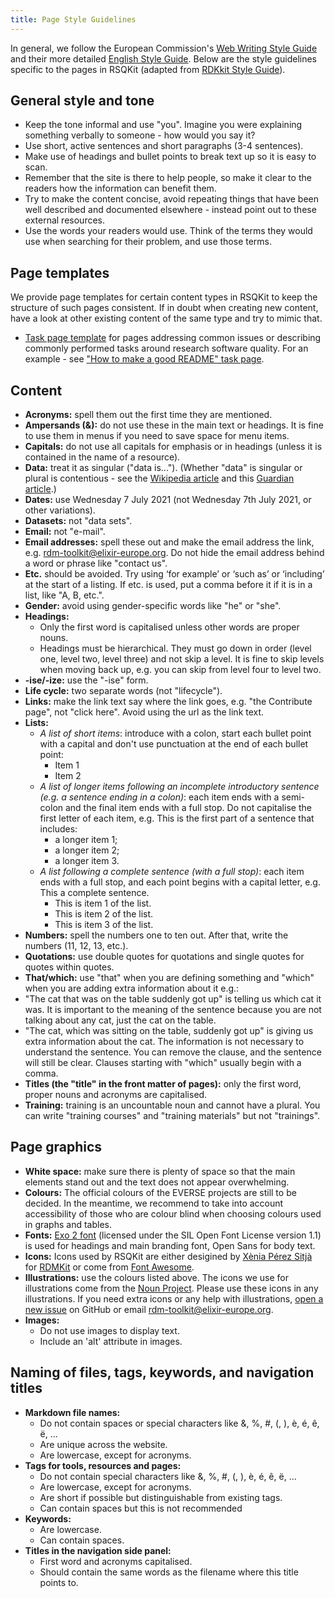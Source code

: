 ```yaml
---
title: Page Style Guidelines
---
```


In general, we follow the European Commission's [Web Writing Style Guide](https://wikis.ec.europa.eu/display/WEBGUIDE/02.+Web+writing+guidelines) and their more detailed [English Style Guide](https://commission.europa.eu/system/files/2023-11/styleguide_english_dgt_en.pdf). 
Below are the style guidelines specific to the pages in RSQKit (adapted from [RDKkit Style Guide](https://rdmkit.elixir-europe.org/style_guide)). 

## General style and tone

* Keep the tone informal and use "you". Imagine you were explaining something verbally to someone - how would you say it?
* Use short, active sentences and short paragraphs (3-4 sentences).
* Make use of headings and bullet points to break text up so it is easy to scan.
* Remember that the site is there to help people, so make it clear to the readers how the information can benefit them.
* Try to make the content concise, avoid repeating things that have been well described and documented elsewhere - instead point out to these external resources.
* Use the words your readers would use. Think of the terms they would use when searching for their problem, and use those terms.

## Page templates
  
We provide page templates for certain content types in RSQKit to keep the structure of such pages consistent. 
If in doubt when creating new content, have a look at other existing content of the same type and try to mimic that.
  
* [Task page template](https://github.com/EVERSE-ResearchSoftware/RSQKit/blob/main/pages/your_tasks/TEMPLATE_your_tasks.md) for pages addressing common issues or describing commonly performed tasks around research software quality. For an example - see ["How to make a good README" task page](https://everse.software/RSQKit/how_to_make_a_good_readme).

  
## Content

* **Acronyms:** spell them out the first time they are mentioned.
* **Ampersands (&):** do not use these in the main text or headings. It is fine to use them in menus if you need to save space for menu items.
* **Capitals:** do not use all capitals for emphasis or in headings (unless it is contained in the name of a resource).
* **Data:** treat it as singular ("data is..."). (Whether "data" is singular or plural is contentious - see the [Wikipedia article](https://en.wikipedia.org/wiki/Data_(word)) and this [Guardian article](https://www.theguardian.com/news/datablog/2010/jul/16/data-plural-singular).)
* **Dates:** use Wednesday 7 July 2021 (not Wednesday 7th July 2021, or other variations).
* **Datasets:** not "data sets".
* **Email:** not "e-mail".
* **Email addresses:** spell these out and make the email address the link, e.g. [rdm-toolkit@elixir-europe.org](mailto:rdm-toolkit@elixir-europe.org). Do not hide the email address behind a word or phrase like "contact us".
* **Etc.** should be avoided. Try using ‘for example’ or ‘such as’ or ‘including’ at the start of a listing. If etc. is used, put a comma before it if it is in a list, like "A, B, etc.". 
* **Gender:** avoid using gender-specific words like "he" or "she".
* **Headings:**
   * Only the first word is capitalised unless other words are proper nouns.
   * Headings must be hierarchical. They must go down in order (level one, level two, level three) and not skip a level. It is fine to skip levels when moving back up, e.g. you can skip from level four to level two.
* **-ise/-ize:** use the "-ise" form.
* **Life cycle:** two separate words (not "lifecycle").
* **Links:** make the link text say where the link goes, e.g. "the Contribute page", not "click here". Avoid using the url as the link text.
* **Lists:** 
   * _A list of short items_: introduce with a colon, start each bullet point with a capital and don't use punctuation at the end of each bullet point:
      * Item 1
      * Item 2
    * _A list of longer items following an incomplete introductory sentence (e.g. a sentence ending in a colon)_: each item ends with a semi-colon and the final item ends with a full stop. Do not capitalise the first letter of each item, e.g. This is the first part of a sentence that includes:
       * a longer item 1;
       * a longer item 2;
       * a longer item 3.
    * _A list following a complete sentence (with a full stop)_: each item ends with a full stop, and each point begins with a capital letter, e.g. This a complete sentence.
       * This is item 1 of the list.
       * This is item 2 of the list.
       * This is item 3 of the list.
* **Numbers:** spell the numbers one to ten out. After that, write the numbers (11, 12, 13, etc.).
* **Quotations:** use double quotes for quotations and single quotes for quotes within quotes.
* **That/which:** use "that" when you are defining something and "which" when you are adding extra information about it e.g.:
 * "The cat that was on the table suddenly got up" is telling us which cat it was. It is important to the meaning of the sentence because you are not talking about any cat, just the cat on the table.
 * "The cat, which was sitting on the table, suddenly got up" is giving us extra information about the cat. The information is not necessary to understand the sentence. You can remove the clause, and the sentence will still be clear. Clauses starting with "which" usually begin with a comma.
* **Titles (the "title" in the front matter of pages):** only the first word, proper nouns and acronyms are capitalised.
* **Training:** training is an uncountable noun and cannot have a plural. You can write "training courses" and "training materials" but not "trainings".

## Page graphics

  * **White space:** make sure there is plenty of space so that the main elements stand out and the text does not appear overwhelming.
  * **Colours:** The official colours of the EVERSE projects are still to be decided. In the meantime, we recommend to take into account accessibility of those who are colour blind when choosing colours used in graphs and tables. 
  * **Fonts:** [Exo 2 font](https://fonts.google.com/specimen/Exo+2) (licensed under the SIL Open Font License version 1.1) is used for headings and main branding font, Open Sans for body text.
  * **Icons:** Icons used by RSQKit are either desigined by [Xènia Pérez Sitjà](https://github.com/sitjart) for [RDMKit](https://github.com/elixir-europe/rdmkit?tab=readme-ov-file#custom-icons) or come from [Font Awesome](https://fontawesome.com/).
  * **Illustrations:** use the colours listed above. The icons we use for illustrations come from the [Noun Project](https://thenounproject.com/ELIXIRCommunications/kit/rdmkit/). Please use these icons in any illustrations. If you need extra icons or any help with illustrations, [open a new issue](https://github.com/elixir-europe/rdmkit/issues) on GitHub or email [rdm-toolkit@elixir-europe.org](mailto:rdm-toolkit@elixir-europe.org).
  * **Images:**
    * Do not use images to display text.
    * Include an 'alt' attribute in images.
   
## Naming of files, tags, keywords, and navigation titles

* **Markdown file names:**
  * Do not contain spaces or special characters like &, %, #, (, ), è, é, ê, ë, ...
  * Are unique across the website.
  * Are lowercase, except for acronyms.
* **Tags for tools, resources and pages:**
  * Do not contain special characters like &, %, #, (, ), è, é, ê, ë, ...
  * Are lowercase, except for acronyms.
  * Are short if possible but distinguishable from existing tags.
  * Can contain spaces but this is not recommended
* **Keywords:**
  * Are lowercase.
  * Can contain spaces.
* **Titles in the navigation side panel:**
  * First word and acronyms capitalised.
  * Should contain the same words as the filename where this title points to.
